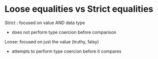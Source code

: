
# Loose equalities vs Strict equalities


Strict : focused on value AND data type
- does not perform type coercion before comparison


Loose: focused on just the value (truthy, falsy)
- attempts to perform type coercion before it compares

